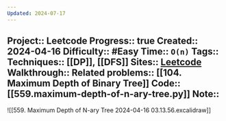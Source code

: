 ```yaml
---
Updated: 2024-07-17
---
```

Project:: Leetcode
Progress:: true
Created:: 2024-04-16
Difficulty:: #Easy 
Time:: `O(n)`
Tags:: 
Techniques:: [[DP]], [[DFS]]
Sites:: [Leetcode](https://leetcode.com/problems/maximum-depth-of-n-ary-tree/description/)
Walkthrough:: 
Related problems:: [[104. Maximum Depth of Binary Tree]]
Code:: [[559.maximum-depth-of-n-ary-tree.py]]
Note:: 
---


![[559. Maximum Depth of N-ary Tree 2024-04-16 03.13.56.excalidraw]]